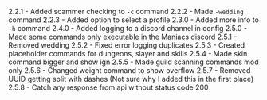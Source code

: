2.2.1 - Added scammer checking to `-c` command
2.2.2 - Made `-wedding` command
2.2.3 - Added option to select a profile
2.3.0 - Added more info to `-h` command
2.4.0 - Added logging to a discord channel in config
2.5.0 - Made some commands only executable in the Maniacs discord
2.5.1 - Removed wedding
2.5.2 - Fixed error logging duplicates
2.5.3 - Created placeholder commands for dungeons, slayer and skills
2.5.4 - Made skin command bigger and show ign
2.5.5 - Made guild scanning commands mod only
2.5.6 - Changed weight command to show overflow
2.5.7 - Removed UUID getting split with dashes (Not sure why I added this in the first place)
2.5.8 - Catch any response from api without status code 200